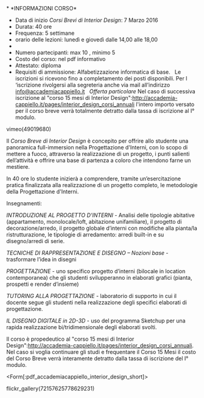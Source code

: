 <div id='aside'>
* *INFORMAZIONI CORSO*
&nbsp;

* Data di inizio *Corsi Brevi di Interior Design*:   7 Marzo 2016
* Durata: 40 ore
* Frequenza: 5 settimane
* orario delle lezioni: lunedì e giovedì dalle 14,00 alle 18,00
* 
* Numero partecipanti: max 10 , minimo 5
* Costo del corso: nel pdf informativo
* Attestato: diploma
* Requisiti di ammissione: Alfabetizzazione informatica di base.
&nbsp;
Le iscrizioni si ricevono fino a completamento dei posti disponibili.
Per l ‘iscrizione rivolgersi alla segreteria anche via mail all’indirizzo info@accademiacappiello.it
&nbsp;
*Offerta particolare*
Nel caso di successiva iscrizione al "corso 15 mesi di Interior Design":http://accademia-cappiello.it/pages/interior_design_corsi_annuali l'intero importo versato per il corso breve verrà totalmente detratto dalla tassa di iscrizione al I° modulo.

</div>

vimeo(49019680)


Il *Corso Breve di Interior Design* è concepito per offrire allo studente una panoramica full-immersion nella Progettazione d'Interni, con lo scopo di mettere a fuoco, attraverso la realizzazione di un progetto, i punti salienti dell’attività e offrire una base di partenza a coloro che intendono farne un mestiere.

In 40 ore lo studente inizierà a comprendere, tramite un’esercitazione pratica finalizzata alla realizzazione di un progetto completo, le metodologie della Progettazione d'Interni.

Insegnamenti:

*INTRODUZIONE AL PROGETTO D’INTERNI* - Analisi delle tipologie abitative (appartamento, monolocale/loft, abitazione unifamiliare), il progetto di decorazione/arredo, il progetto globale d’interni con modifiche alla pianta/la ristrutturazione, le tipologie di arredamento: arredi built-in e su disegno/arredi di serie.


*TECNICHE DI RAPPRESENTAZIONE E DISEGNO – Nozioni base* - trasformare l’idea in disegni


*PROGETTAZIONE* - uno specifico progetto d’interni (bilocale in location contemporanea) che gli studenti svilupperanno in elaborati grafici (pianta, prospetti e render d’insieme)


*TUTORING ALLA PROGETTAZIONE* - laboratorio di supporto in cui il docente segue gli studenti nella realizzazione degli specifici elaborati di progettazione.

*IL DISEGNO DIGITALE in 2D-3D* - uso del programma Sketchup per una rapida realizzazione bi/tridimensionale degli elaborati svolti.

Il corso è propedeutico al "corso 15 mesi di Interior Design":http://accademia-cappiello.it/pages/interior_design_corsi_annuali. Nel caso si voglia continuare gli studi e frequentare il Corso 15 Mesi il costo del Corso Breve verrà interamente detratto dalla tassa di iscrizione del I° modulo.

<Form[:pdf_accademiacappiello_interior_design_short]>

flickr_gallery(72157625778629231)